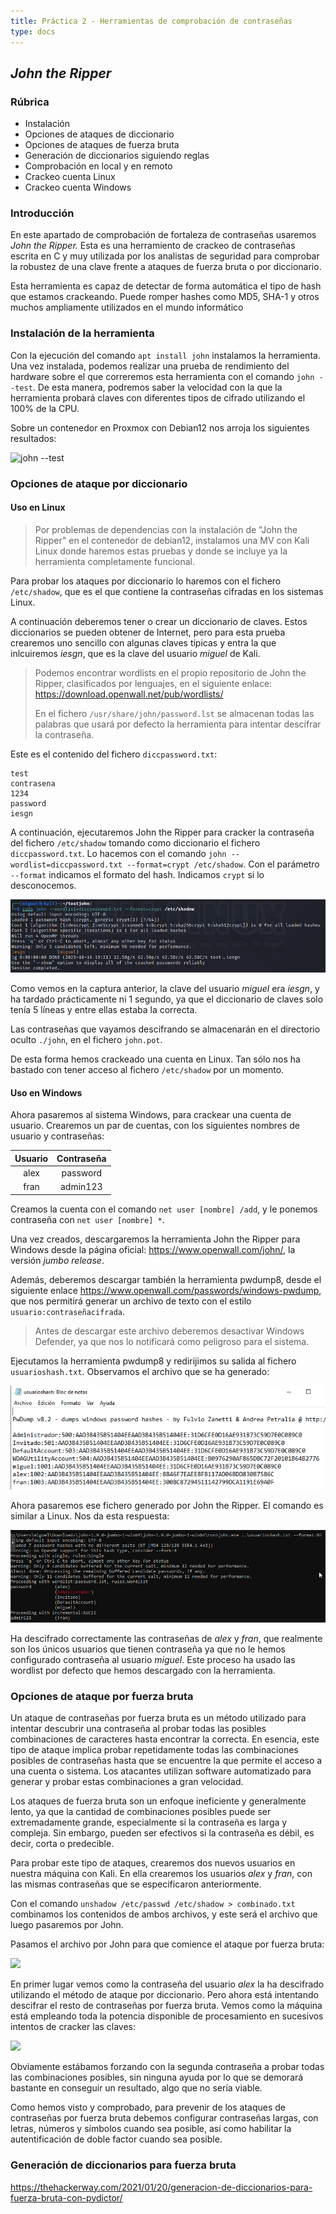 ```yaml
---
title: Práctica 2 - Herramientas de comprobación de contraseñas
type: docs
---
```

## *John the Ripper*

### Rúbrica

- Instalación
- Opciones de ataques de diccionario
- Opciones de ataques de fuerza bruta
- Generación de diccionarios siguiendo reglas
- Comprobación en local y en remoto
- Crackeo cuenta Linux
- Crackeo cuenta Windows

### Introducción

En este apartado de comprobación de fortaleza de contraseñas usaremos *John the Ripper.* Esta es una herramiento de crackeo de contraseñas escrita en C y muy utilizada por los analistas de seguridad para comprobar la robustez de una clave frente a ataques de fuerza bruta o por diccionario.

Esta herramienta es capaz de detectar de forma automática el tipo de hash que estamos crackeando. Puede romper hashes como MD5, SHA-1 y otros muchos ampliamente utilizados en el mundo informático

### Instalación de la herramienta

Con la ejecución del comando `apt install john` instalamos la herramienta. Una vez instalada, podemos realizar una prueba de rendimiento del hardware sobre el que correremos esta herramienta con el comando `john --test`. De esta manera, podremos saber la velocidad con la que la herramienta probará claves con diferentes tipos de cifrado utilizando el 100% de la CPU.

Sobre un contenedor en Proxmox con Debian12 nos arroja los siguientes resultados:

![john --test](images/200.png)

### Opciones de ataque por diccionario

#### Uso en Linux

> Por problemas de dependencias con la instalación de "John the Ripper" en el contenedor de debian12, instalamos una MV con Kali Linux donde haremos estas pruebas y donde se incluye ya la herramienta completamente funcional.

Para probar los ataques por diccionario lo haremos con el fichero `/etc/shadow`, que es el que contiene la contraseñas cifradas en los sistemas Linux.

A continuación deberemos tener o crear un diccionario de claves. Estos diccionarios se pueden obtener de Internet, pero para esta prueba crearemos uno sencillo con algunas claves típicas y entra la que inlcuiremos *iesgn*, que es la clave del usuario *miguel* de Kali.

> Podemos encontrar wordlists en el propio repositorio de John the Ripper, clasificados por lenguajes, en el siguiente enlace: <https://download.openwall.net/pub/wordlists/>
>
> En el fichero `/usr/share/john/password.lst` se almacenan todas las palabras que usará por defecto la herramienta para intentar descifrar la contraseña.

Este es el contenido del fichero `diccpassword.txt`:

```
test
contrasena
1234
password
iesgn
```

A continuación, ejecutaremos John the Ripper para cracker la contraseña del fichero `/etc/shadow` tomando como diccionario el fichero `diccpassword.txt`. Lo hacemos con el comando `john --wordlist=diccpassword.txt --format=crypt /etc/shadow`. Con el parámetro `--format` indicamos el formato del hash. Indicamos `crypt` si lo desconocemos.

![John con /etc/shadow por ataque de diccionarios](images/2001.png)

Como vemos en la captura anterior, la clave del usuario *miguel* era *iesgn*, y ha tardado prácticamente ni 1 segundo, ya que el diccionario de claves solo tenía 5 líneas y entre ellas estaba la correcta.

Las contraseñas que vayamos descifrando se almacenarán en el directorio oculto `./john`, en el fichero `john.pot`.

De esta forma hemos crackeado una cuenta en Linux. Tan sólo nos ha bastado con tener acceso al fichero `/etc/shadow` por un momento.

#### Uso en Windows

Ahora pasaremos al sistema Windows, para crackear una cuenta de usuario. Crearemos un par de cuentas, con los siguientes nombres de usuario y contraseñas:

| **Usuario** | **Contraseña** |
|:-------:|:----------:|
| alex | password |
| fran | admin123 |

Creamos la cuenta con el comando `net user [nombre] /add`, y le ponemos contraseña con `net user [nombre] *`.

Una vez creados, descargaremos la herramienta John the Ripper para Windows desde la página oficial: <https://www.openwall.com/john/>, la versión *jumbo release*.

Además, deberemos descargar también la herramienta pwdump8, desde el siguiente enlace <https://www.openwall.com/passwords/windows-pwdump>, que nos permitirá generar un archivo de texto con el estilo `usuario:contraseñacifrada`.

> Antes de descargar este archivo deberemos desactivar Windows Defender, ya que nos lo notificará como peligroso para el sistema.

Ejecutamos la herramienta pwdump8 y redirijimos su salida al fichero `usuarioshash.txt`. Observamos el archivo que se ha generado:

![](images/2002.png)

Ahora pasaremos ese fichero generado por John the Ripper. El comando es similar a Linux. Nos da esta respuesta:

![](images/2003.png)

Ha descifrado correctamente las contraseñas de *alex* y *fran*, que realmente son los únicos usuarios que tienen contraseña ya que no le hemos configurado contraseña al usuario *miguel*. Este proceso ha usado las wordlist por defecto que hemos descargado con la herramienta.

### Opciones de ataque por fuerza bruta

Un ataque de contraseñas por fuerza bruta es un método utilizado para intentar descubrir una contraseña al probar todas las posibles combinaciones de caracteres hasta encontrar la correcta. En esencia, este tipo de ataque implica probar repetidamente todas las combinaciones posibles de contraseñas hasta que se encuentre la que permite el acceso a una cuenta o sistema. Los atacantes utilizan software automatizado para generar y probar estas combinaciones a gran velocidad.

Los ataques de fuerza bruta son un enfoque ineficiente y generalmente lento, ya que la cantidad de combinaciones posibles puede ser extremadamente grande, especialmente si la contraseña es larga y compleja. Sin embargo, pueden ser efectivos si la contraseña es débil, es decir, corta o predecible.

Para probar este tipo de ataques, crearemos dos nuevos usuarios en nuestra máquina con Kali. En ella crearemos los usuarios *alex* y *fran*, con las mismas contraseñas que se especificaron anteriormente.

Con el comando `unshadow /etc/passwd /etc/shadow > combinado.txt` combinamos los contenidos de ambos archivos, y este será el archivo que luego pasaremos por John.

Pasamos el archivo por John para que comience el ataque por fuerza bruta:

![](images/2004.png)

En primer lugar vemos como la contraseña del usuario *alex* la ha descifrado utilizando el método de ataque por diccionario. Pero ahora está intentando descifrar el resto de contraseñas por fuerza bruta. Vemos como la máquina está empleando toda la potencia disponible de procesamiento en sucesivos intentos de cracker las claves:

![](images/2005.png)

Obviamente estábamos forzando con la segunda contraseña a probar todas las combinaciones posibles, sin ninguna ayuda por lo que se demorará bastante en conseguir un resultado, algo que no sería viable.

Como hemos visto y comprobado, para prevenir de los ataques de contraseñas por fuerza bruta debemos configurar contraseñas largas, con letras, números y símbolos cuando sea posible, así como habilitar la autentificación de doble factor cuando sea posible.

### Generación de diccionarios para fuerza bruta

<https://thehackerway.com/2021/01/20/generacion-de-diccionarios-para-fuerza-bruta-con-pydictor/>